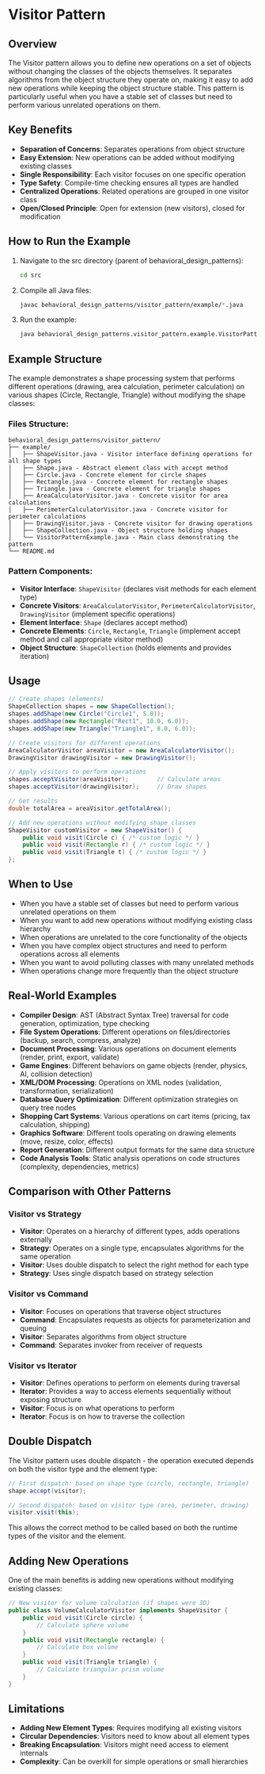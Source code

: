# Visitor Pattern

## Overview
The Visitor pattern allows you to define new operations on a set of objects without changing the classes of the objects themselves. It separates algorithms from the object structure they operate on, making it easy to add new operations while keeping the object structure stable. This pattern is particularly useful when you have a stable set of classes but need to perform various unrelated operations on them.

## Key Benefits
- **Separation of Concerns**: Separates operations from object structure
- **Easy Extension**: New operations can be added without modifying existing classes
- **Single Responsibility**: Each visitor focuses on one specific operation
- **Type Safety**: Compile-time checking ensures all types are handled
- **Centralized Operations**: Related operations are grouped in one visitor class
- **Open/Closed Principle**: Open for extension (new visitors), closed for modification

## How to Run the Example

1. Navigate to the src directory (parent of behavioral_design_patterns):
   ```bash
   cd src
   ```

2. Compile all Java files:
   ```bash
   javac behavioral_design_patterns/visitor_pattern/example/*.java
   ```

3. Run the example:
   ```bash
   java behavioral_design_patterns.visitor_pattern.example.VisitorPatternExample
   ```

## Example Structure

The example demonstrates a shape processing system that performs different operations (drawing, area calculation, perimeter calculation) on various shapes (Circle, Rectangle, Triangle) without modifying the shape classes:

### Files Structure:
```
behavioral_design_patterns/visitor_pattern/
├── example/
│   ├── ShapeVisitor.java - Visitor interface defining operations for all shape types
│   ├── Shape.java - Abstract element class with accept method
│   ├── Circle.java - Concrete element for circle shapes
│   ├── Rectangle.java - Concrete element for rectangle shapes
│   ├── Triangle.java - Concrete element for triangle shapes
│   ├── AreaCalculatorVisitor.java - Concrete visitor for area calculations
│   ├── PerimeterCalculatorVisitor.java - Concrete visitor for perimeter calculations
│   ├── DrawingVisitor.java - Concrete visitor for drawing operations
│   ├── ShapeCollection.java - Object structure holding shapes
│   └── VisitorPatternExample.java - Main class demonstrating the pattern
└── README.md
```

### Pattern Components:
- **Visitor Interface**: `ShapeVisitor` (declares visit methods for each element type)
- **Concrete Visitors**: `AreaCalculatorVisitor`, `PerimeterCalculatorVisitor`, `DrawingVisitor` (implement specific operations)
- **Element Interface**: `Shape` (declares accept method)
- **Concrete Elements**: `Circle`, `Rectangle`, `Triangle` (implement accept method and call appropriate visitor method)
- **Object Structure**: `ShapeCollection` (holds elements and provides iteration)

## Usage

```java
// Create shapes (elements)
ShapeCollection shapes = new ShapeCollection();
shapes.addShape(new Circle("Circle1", 5.0));
shapes.addShape(new Rectangle("Rect1", 10.0, 6.0));
shapes.addShape(new Triangle("Triangle1", 8.0, 6.0));

// Create visitors for different operations
AreaCalculatorVisitor areaVisitor = new AreaCalculatorVisitor();
DrawingVisitor drawingVisitor = new DrawingVisitor();

// Apply visitors to perform operations
shapes.acceptVisitor(areaVisitor);        // Calculate areas
shapes.acceptVisitor(drawingVisitor);     // Draw shapes

// Get results
double totalArea = areaVisitor.getTotalArea();

// Add new operations without modifying shape classes
ShapeVisitor customVisitor = new ShapeVisitor() {
    public void visit(Circle c) { /* custom logic */ }
    public void visit(Rectangle r) { /* custom logic */ }
    public void visit(Triangle t) { /* custom logic */ }
};
```

## When to Use

- When you have a stable set of classes but need to perform various unrelated operations on them
- When you want to add new operations without modifying existing class hierarchy
- When operations are unrelated to the core functionality of the objects
- When you have complex object structures and need to perform operations across all elements
- When you want to avoid polluting classes with many unrelated methods
- When operations change more frequently than the object structure

## Real-World Examples

- **Compiler Design**: AST (Abstract Syntax Tree) traversal for code generation, optimization, type checking
- **File System Operations**: Different operations on files/directories (backup, search, compress, analyze)
- **Document Processing**: Various operations on document elements (render, print, export, validate)
- **Game Engines**: Different behaviors on game objects (render, physics, AI, collision detection)
- **XML/DOM Processing**: Operations on XML nodes (validation, transformation, serialization)
- **Database Query Optimization**: Different optimization strategies on query tree nodes
- **Shopping Cart Systems**: Various operations on cart items (pricing, tax calculation, shipping)
- **Graphics Software**: Different tools operating on drawing elements (move, resize, color, effects)
- **Report Generation**: Different output formats for the same data structure
- **Code Analysis Tools**: Static analysis operations on code structures (complexity, dependencies, metrics)

## Comparison with Other Patterns

### Visitor vs Strategy
- **Visitor**: Operates on a hierarchy of different types, adds operations externally
- **Strategy**: Operates on a single type, encapsulates algorithms for the same operation
- **Visitor**: Uses double dispatch to select the right method for each type
- **Strategy**: Uses single dispatch based on strategy selection

### Visitor vs Command
- **Visitor**: Focuses on operations that traverse object structures
- **Command**: Encapsulates requests as objects for parameterization and queuing
- **Visitor**: Separates algorithms from object structure
- **Command**: Separates invoker from receiver of requests

### Visitor vs Iterator
- **Visitor**: Defines operations to perform on elements during traversal
- **Iterator**: Provides a way to access elements sequentially without exposing structure
- **Visitor**: Focus is on what operations to perform
- **Iterator**: Focus is on how to traverse the collection

## Double Dispatch

The Visitor pattern uses double dispatch - the operation executed depends on both the visitor type and the element type:

```java
// First dispatch: based on shape type (circle, rectangle, triangle)
shape.accept(visitor);

// Second dispatch: based on visitor type (area, perimeter, drawing)
visitor.visit(this);
```

This allows the correct method to be called based on both the runtime types of the visitor and the element.

## Adding New Operations

One of the main benefits is adding new operations without modifying existing classes:

```java
// New visitor for volume calculation (if shapes were 3D)
public class VolumeCalculatorVisitor implements ShapeVisitor {
    public void visit(Circle circle) {
        // Calculate sphere volume
    }
    public void visit(Rectangle rectangle) {
        // Calculate box volume  
    }
    public void visit(Triangle triangle) {
        // Calculate triangular prism volume
    }
}
```

## Limitations

- **Adding New Element Types**: Requires modifying all existing visitors
- **Circular Dependencies**: Visitors need to know about all element types
- **Breaking Encapsulation**: Visitors might need access to element internals
- **Complexity**: Can be overkill for simple operations or small hierarchies